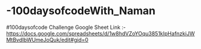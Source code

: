 # -100daysofcodeWith_Naman
#100daysofcode Challenge
Google Sheet Link :-https://docs.google.com/spreadsheets/d/1w8hdVZoYOqu3851kIpHafnzkiJWMtBvdIbWUmeJoQuk/edit#gid=0
